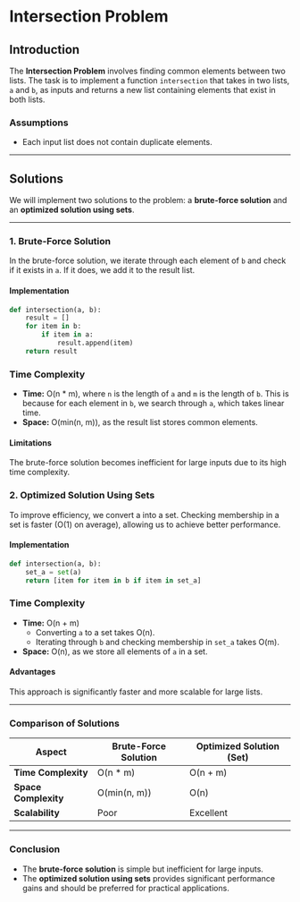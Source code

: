 # Intersection Problem

## Introduction

The **Intersection Problem** involves finding common elements between two lists. The task is to implement a function `intersection` that takes in two lists, `a` and `b`, as inputs and returns a new list containing elements that exist in both lists.

### Assumptions
- Each input list does not contain duplicate elements.

---

## Solutions

We will implement two solutions to the problem: a **brute-force solution** and an **optimized solution using sets**.

---

### 1. Brute-Force Solution

In the brute-force solution, we iterate through each element of `b` and check if it exists in `a`. If it does, we add it to the result list.

#### Implementation
```python
def intersection(a, b):
    result = []
    for item in b:
        if item in a:
            result.append(item)
    return result
```

### Time Complexity

- **Time:** O(n * m), where `n` is the length of `a` and `m` is the length of `b`. This is because for each element in `b`, we search through `a`, which takes linear time.
- **Space:** O(min(n, m)), as the result list stores common elements.

#### Limitations
The brute-force solution becomes inefficient for large inputs due to its high time complexity.


### 2. Optimized Solution Using Sets

To improve efficiency, we convert a into a set. Checking membership in a set is faster (O(1) on average), allowing us to achieve better performance.

#### Implementation
``` python
def intersection(a, b):
    set_a = set(a)
    return [item for item in b if item in set_a]
```
### Time Complexity

- **Time:** O(n + m)
  - Converting `a` to a set takes O(n).
  - Iterating through `b` and checking membership in `set_a` takes O(m).
- **Space:** O(n), as we store all elements of `a` in a set.

#### Advantages
This approach is significantly faster and more scalable for large lists.

---

### Comparison of Solutions

| **Aspect**          | **Brute-Force Solution** | **Optimized Solution (Set)** |
|----------------------|--------------------------|------------------------------|
| **Time Complexity**  | O(n * m)                | O(n + m)                    |
| **Space Complexity** | O(min(n, m))            | O(n)                        |
| **Scalability**      | Poor                    | Excellent                   |

---

### Conclusion

- The **brute-force solution** is simple but inefficient for large inputs.
- The **optimized solution using sets** provides significant performance gains and should be preferred for practical applications.